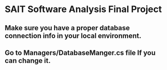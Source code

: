 # SAIT Software Analysis Final Project

## Make sure you have a proper database connection info in your local environment.
## Go to Managers/DatabaseManger.cs file If you can change it.
